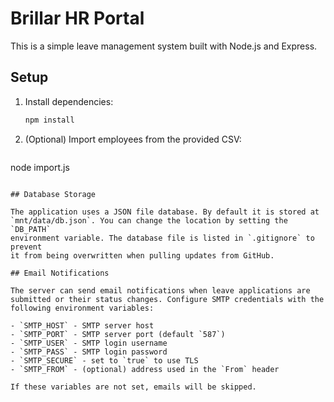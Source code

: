# Brillar HR Portal

This is a simple leave management system built with Node.js and Express.

## Setup

1. Install dependencies:
   ```bash
   npm install
   ```
2. (Optional) Import employees from the provided CSV:
   ```bash
 node import.js
  ```

## Database Storage

The application uses a JSON file database. By default it is stored at
`mnt/data/db.json`. You can change the location by setting the `DB_PATH`
environment variable. The database file is listed in `.gitignore` to prevent
it from being overwritten when pulling updates from GitHub.

## Email Notifications

The server can send email notifications when leave applications are submitted or their status changes. Configure SMTP credentials with the following environment variables:

- `SMTP_HOST` - SMTP server host
- `SMTP_PORT` - SMTP server port (default `587`)
- `SMTP_USER` - SMTP login username
- `SMTP_PASS` - SMTP login password
- `SMTP_SECURE` - set to `true` to use TLS
- `SMTP_FROM` - (optional) address used in the `From` header

If these variables are not set, emails will be skipped.
